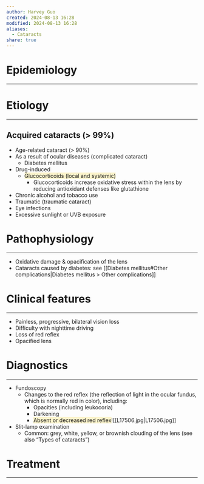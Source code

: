 ```yaml
---
author: Harvey Guo
created: 2024-08-13 16:28
modified: 2024-08-13 16:28
aliases:
  - Cataracts
share: true
---
```

# Epidemiology
---


# Etiology
---
## Acquired cataracts (> 99%)
- Age-related cataract (> 90%)
- As a result of ocular diseases (complicated cataract)
	- Diabetes mellitus
- Drug-induced
	- <span style="background:rgba(240, 200, 0, 0.2)">Glucocorticoids (local and systemic)</span>
		- Glucocorticoids increase oxidative stress within the lens by reducing antioxidant defenses like glutathione
- Chronic alcohol and tobacco use 
- Traumatic (traumatic cataract) 
- Eye infections
- Excessive sunlight or UVB exposure

# Pathophysiology
---
- Oxidative damage & opacification of the lens
- Cataracts caused by diabetes: see [[Diabetes mellitus#Other complications|Diabetes mellitus > Other complications]]

# Clinical features
---
- Painless, progressive, bilateral vision loss
- Difficulty with nighttime driving
- Loss of red reflex
- Opacified lens

# Diagnostics
---
- Fundoscopy
	- Changes to the red reflex (the reflection of light in the ocular fundus, which is normally red in color), including: 
		- Opacities (including leukocoria)
		- Darkening
		- <span style="background:rgba(240, 200, 0, 0.2)">Absent or decreased red reflex</span>![[L17506.jpg|L17506.jpg]]
- Slit-lamp examination 
	- Common: grey, white, yellow, or brownish clouding of the lens (see also “Types of cataracts”) 

# Treatment
---

